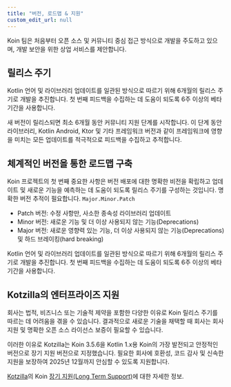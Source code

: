 ```yaml
---
title: "버전, 로드맵 & 지원"
custom_edit_url: null
---
```

Koin 팀은 처음부터 오픈 소스 및 커뮤니티 중심 접근 방식으로 개발을 주도하고 있으며, 개발 보안을 위한 상업 서비스를 제안합니다.

## 릴리스 주기

Kotlin 언어 및 라이브러리 업데이트를 일관된 방식으로 따르기 위해 6개월의 릴리스 주기로 개발을 추진합니다. 첫 번째 피드백을 수집하는 데 도움이 되도록 6주 이상의 베타 기간을 사용합니다.

새 버전이 릴리스되면 최소 6개월 동안 커뮤니티 지원 단계를 시작합니다. 이 단계 동안 라이브러리, Kotlin Android, Ktor 및 기타 프레임워크 버전과 같이 프레임워크에 영향을 미치는 모든 업데이트를 적극적으로 피드백을 수집하고 추적합니다.

## 체계적인 버전을 통한 로드맵 구축

Koin 프로젝트의 첫 번째 중요한 사항은 버전 배포에 대한 명확한 비전을 확립하고 업데이트 및 새로운 기능을 예측하는 데 도움이 되도록 릴리스 주기를 구성하는 것입니다. 명확한 버전 추적이 필요합니다. `Major.Minor.Patch`

- Patch 버전: 수정 사항만, 사소한 종속성 라이브러리 업데이트
- Minor 버전: 새로운 기능 및 더 이상 사용되지 않는 기능(Deprecations)
- Major 버전: 새로운 영향력 있는 기능, 더 이상 사용되지 않는 기능(Deprecations) 및 하드 브레이킹(hard breaking)

Kotlin 언어 및 라이브러리 업데이트를 일관된 방식으로 따르기 위해 6개월의 릴리스 주기로 개발을 추진합니다. 첫 번째 피드백을 수집하는 데 도움이 되도록 6주 이상의 베타 기간을 사용합니다.

## Kotzilla의 엔터프라이즈 지원

회사는 법적, 비즈니스 또는 기술적 제약을 포함한 다양한 이유로 Koin 릴리스 주기를 따르는 데 어려움을 겪을 수 있습니다.
결과적으로 새로운 기술을 채택할 때 회사는 회사 지원 및 명확한 오픈 소스 라이선스 보증이 필요할 수 있습니다.

이러한 이유로 Kotzilla는 Koin 3.5.6을 Kotlin 1.x용 Koin의 가장 발전되고 안정적인 버전으로 장기 지원 버전으로 지정했습니다.
필요한 회사에 호환성, 코드 감사 및 신속한 지원을 보장하여 2025년 12월까지 안심할 수 있도록 지원합니다.

[Kotzilla](https://kotzilla.io)의 Koin [장기 지원(Long Term Support)](https://support.insert-koin.io)에 대한 자세한 정보.